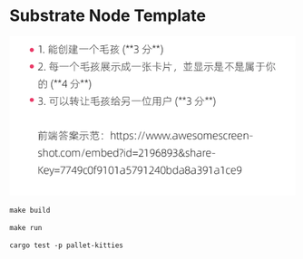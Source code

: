 # Substrate Node Template

![image](https://github.com/RusherK/node-template/blob/master/lesson03/lesson03.png)


``
make build
``

``
make run
``

``
cargo test -p pallet-kitties
``